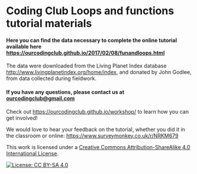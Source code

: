 # Coding Club Loops and functions tutorial materials

#### Here you can find the data necessary to complete the online tutorial available here https://ourcodingclub.github.io/2017/02/08/funandloops.html

The data were downloaded from the Living Planet Index database http://www.livingplanetindex.org/home/index, and donated by John Godlee, from data collected during fieldwork.

#### If you have any questions, please contact us at ourcodingclub@gmail.com

Check out https://ourcodingclub.github.io/workshop/ to learn how you can get involved!

We would love to hear your feedback on the tutorial, whether you did it in the classroom or online: 
https://www.surveymonkey.co.uk/r/NRKM679

This work is licensed under a [Creative Commons Attribution-ShareAlike 4.0 International License](https://creativecommons.org/licenses/by-sa/4.0/).

[![License: CC BY-SA 4.0](https://licensebuttons.net/l/by-sa/4.0/80x15.png)](https://creativecommons.org/licenses/by-sa/4.0/)
